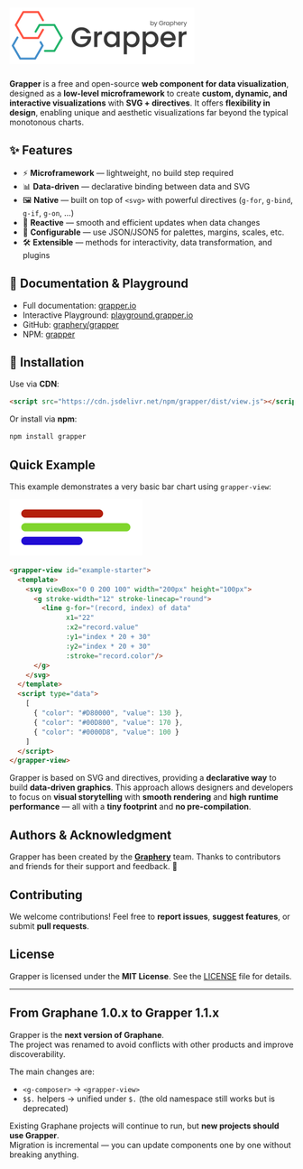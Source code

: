 # ![Grapper](./assets/img/grapper.png)

**Grapper** is a free and open-source **web component for data visualization**, designed as a
**low-level microframework** to create **custom, dynamic, and interactive visualizations** with 
**SVG + directives**. It offers **flexibility in design**, enabling unique and aesthetic 
visualizations far beyond the typical monotonous charts.

## ✨ Features

- ⚡ **Microframework** — lightweight, no build step required  
- 📊 **Data-driven** — declarative binding between data and SVG  
- 🖼️ **Native** — built on top of `<svg>` with powerful directives (`g-for`, `g-bind`, `g-if`, `g-on`, …)  
- 🔄 **Reactive** — smooth and efficient updates when data changes  
- 🎨 **Configurable** — use JSON/JSON5 for palettes, margins, scales, etc.  
- 🛠️ **Extensible** — methods for interactivity, data transformation, and plugins  

## 📖 Documentation & Playground

- Full documentation: [grapper.io](https://grapper.io/)  
- Interactive Playground: [playground.grapper.io](https://playground.grapper.io/)  
- GitHub: [graphery/grapper](https://github.com/graphery/grapper)  
- NPM: [grapper](https://www.npmjs.com/package/grapper)

## 🚀 Installation

Use via **CDN**:

```html
<script src="https://cdn.jsdelivr.net/npm/grapper/dist/view.js"></script>
````

Or install via **npm**:

```bash
npm install grapper
```

## Quick Example

This example demonstrates a very basic bar chart using `grapper-view`:

![example](./assets/img/example.png)

```html
<grapper-view id="example-starter">
  <template>
    <svg viewBox="0 0 200 100" width="200px" height="100px">
      <g stroke-width="12" stroke-linecap="round">
        <line g-for="(record, index) of data"
              x1="22"
              :x2="record.value"
              :y1="index * 20 + 30"
              :y2="index * 20 + 30"
              :stroke="record.color"/>
      </g>
    </svg>
  </template>
  <script type="data">
    [
      { "color": "#D80000", "value": 130 },
      { "color": "#00D800", "value": 170 },
      { "color": "#0000D8", "value": 100 }
    ]
  </script>
</grapper-view>
```

Grapper is based on SVG and directives, providing a **declarative way** to build **data-driven
graphics**. This approach allows designers and developers to focus on **visual storytelling** with
**smooth rendering** and **high runtime performance** — all with a **tiny footprint** and **no
pre-compilation**.

## Authors & Acknowledgment

Grapper has been created by the [**Graphery**](https://www.graphery.com/) team.
Thanks to contributors and friends for their support and feedback. 🙏

## Contributing

We welcome contributions!
Feel free to **report issues**, **suggest features**, or submit **pull requests**.

## License

Grapper is licensed under the **MIT License**.
See the [LICENSE](LICENSE.md) file for details.

---

## From Graphane 1.0.x to Grapper 1.1.x

Grapper is the **next version of Graphane**.  
The project was renamed to avoid conflicts with other products and improve discoverability.

The main changes are:

- `<g-composer>` → `<grapper-view>`
- `$$.` helpers → unified under `$.` (the old namespace still works but is deprecated)

Existing Graphane projects will continue to run, but **new projects should use Grapper**.  
Migration is incremental — you can update components one by one without breaking anything.
